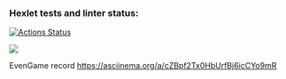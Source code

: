 ### Hexlet tests and linter status:
[![Actions Status](https://github.com/sea-pelmen/java-project-61/workflows/hexlet-check/badge.svg)](https://github.com/sea-pelmen/java-project-61/actions)

<a href="https://codeclimate.com/github/sea-pelmen/java-project-61/maintainability"><img src="https://api.codeclimate.com/v1/badges/603fabff6ad02dd98a78/maintainability" /></a>

EvenGame record https://asciinema.org/a/cZBpf2Tx0HbUrfBj6icCYo9mR